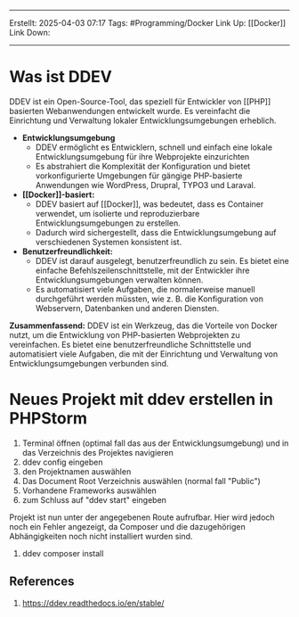 
--- 
Erstellt: 2025-04-03    07:17 
Tags: #Programming/Docker
Link Up: [[Docker]]
Link Down:

--- 
# Was ist DDEV
DDEV ist ein Open-Source-Tool, das speziell für Entwickler von [[PHP]] basierten Webanwendungen entwickelt wurde. Es vereinfacht die Einrichtung und Verwaltung lokaler Entwicklungsumgebungen erheblich. 

- **Entwicklungsumgebung**
	- DDEV ermöglicht es Entwicklern, schnell und einfach eine lokale Entwicklungsumgebung für ihre Webprojekte einzurichten
	- Es abstrahiert die Komplexität der Konfiguration und bietet vorkonfigurierte Umgebungen für gängige PHP-basierte Anwendungen wie WordPress, Drupral, TYPO3 und Laraval.
- **[[Docker]]-basiert:**
	- DDEV basiert auf [[Docker]], was bedeutet, dass es Container verwendet, um isolierte und reproduzierbare Entwicklungsumgebungen zu erstellen.
	- Dadurch wird sichergestellt, dass die Entwicklungsumgebung auf verschiedenen Systemen konsistent ist.
- **Benutzerfreundlichkeit:**
	- DDEV ist darauf ausgelegt, benutzerfreundlich zu sein. Es bietet eine einfache Befehlszeilenschnittstelle, mit der Entwickler ihre Entwicklungsumgebungen verwalten können.
	- Es automatisiert viele Aufgaben, die normalerweise manuell durchgeführt werden müssten, wie z. B. die Konfiguration von Webservern, Datenbanken und anderen Diensten.


**Zusammenfassend:**
DDEV ist ein Werkzeug, das die Vorteile von Docker nutzt, um die Entwicklung von PHP-basierten Webprojekten zu vereinfachen. Es bietet eine benutzerfreundliche Schnittstelle und automatisiert viele Aufgaben, die mit der Einrichtung und Verwaltung von Entwicklungsumgebungen verbunden sind.



# Neues Projekt mit ddev erstellen in PHPStorm
1. Terminal öffnen (optimal fall das aus der Entwicklungsumgebung) und in das Verzeichnis des Projektes navigieren
2. ddev config eingeben
3. den Projektnamen auswählen
4. Das Document Root Verzeichnis auswählen (normal fall "Public")
5. Vorhandene Frameworks auswählen
6. zum Schluss auf "ddev start" eingeben 

Projekt ist nun unter der angegebenen Route aufrufbar. Hier wird jedoch noch ein Fehler angezeigt, da Composer und die dazugehörigen Abhängigkeiten noch nicht installiert wurden sind.
1. ddev composer install

## References
1. https://ddev.readthedocs.io/en/stable/
